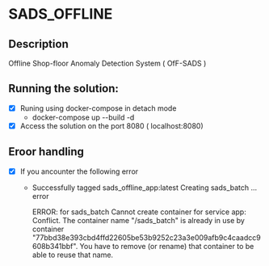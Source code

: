 # SADS_OFFLINE
## Description
Offline Shop-floor Anomaly Detection System ( OfF-SADS ) 

## Running the solution:
- [x] Runing using docker-compose in detach mode
    - docker-compose up --build -d 
- [x] Access the solution on the port 8080 ( localhost:8080)
## Eroor handling 
- [x] If you ancounter the following error 
    -   Successfully tagged sads_offline_app:latest
        Creating sads_batch ... error

        ERROR: for sads_batch  Cannot create container for service app: Conflict. The container name "/sads_batch" is already in use by container "77bbd38e393cbd4ffd22605be53b9252c23a3e009afb9c4caadcc9608b341bbf". You have to remove (or rename) that container to be able to reuse that name.
